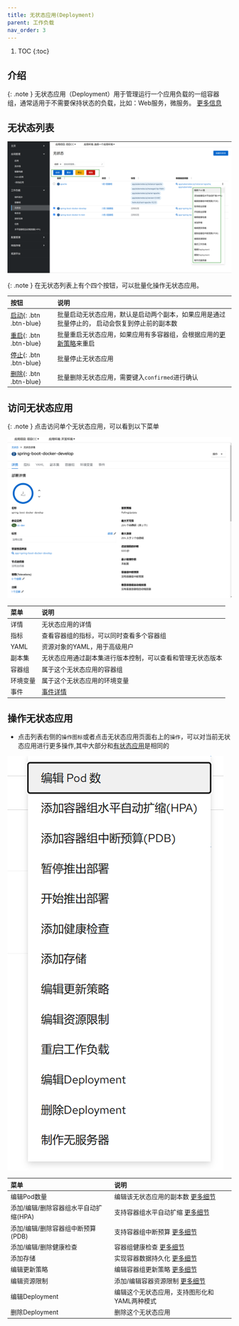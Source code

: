 ```yaml
---
title: 无状态应用(Deployment)
parent: 工作负载
nav_order: 3
---
```


1. TOC
{:toc}

## 介绍

{: .note }
无状态应用（Deployment）用于管理运行一个应用负载的一组容器组，通常适用于不需要保持状态的负载，比如：Web服务，微服务。
[更多信息](https://kubernetes.io/zh-cn/docs/concepts/workloads/controllers/deployment)

## 无状态列表

![](imgs/deployments.png)

{: .note }
在无状态列表上有个四个按钮，可以批量化操作无状态应用。
 

| 按钮                       | 说明                                                                                  |
|:-------------------------|:------------------------------------------------------------------------------------|
| [启动](){: .btn .btn-blue} | 批量启动无状态应用，默认是启动两个副本，如果应用是通过批量停止的， 启动会恢复到停止前的副本数                                     |
| [重启](){: .btn .btn-blue} | 批量重启无状态应用，如果应用有多容器组，会根据应用的[更新策略](../../../workload-actions/edit-update-strategy)来重启 |
| [停止](){: .btn .btn-blue} | 批量停止无状态应用                                                                           |
| [删除](){: .btn .btn-blue} | 批量删除无状态应用，需要键入`confirmed`进行确认                                                       |

## 访问无状态应用

{: .note }
点击访问单个无状态应用，可以看到以下菜单

![](imgs/deployment.png)

| 菜单   | 说明                                    |
|:-----|:--------------------------------------|
| 详情   | 无状态应用的详情                              |
| 指标   | 查看容器组的指标，可以同时查看多个容器组                  |
| YAML | 资源对象的YAML，用于高级用户                      |
| 副本集  | 无状态应用通过副本集进行版本控制，可以查看和管理无状态版本         |
| 容器组  | 属于这个无状态应用的容器组                         |
| 环境变量 | 属于这个无状态应用的环境变量                        |
| 事件   | [事件详情](../../../observability/events) |

## 操作无状态应用

- 点击列表右侧的`操作图标`或者点击无状态应用页面右上的`操作`，可以对当前无状态应用进行更多操作,其中大部分和[有状态应用](../statefulsets)是相同的

![](imgs/actions.png)


| 菜单                     | 说明                                                                 |
|:-----------------------|:-------------------------------------------------------------------|
| 编辑Pod数量                | 编辑该无状态应用的副本数 [更多细节](../../../workload-actions/edit-pod-count)      |
| 添加/编辑/删除容器组水平自动扩缩(HPA) | 支持容器组水平自动扩缩 [更多细节](../../../workload-actions/hpa)                  |
| 添加/编辑/删除容器组中断预算(PDB)   | 支持容器组中断预算 [更多细节](../../../workload-actions/pdb)                    |
| 添加/编辑/删除健康检查           | 容器组健康检查 [更多细节](../../../workload-actions/edit-health-checks)       |
| 添加存储                   | 实现容器数据持久化 [更多细节](../../../workload-actions/add-storage)            |
| 编辑更新策略                 | 编辑容器组更新策略  [更多细节](../../../workload-actions/edit-update-strategy)  |
| 编辑资源限制                 | 添加/编辑容器资源限制 [更多细节](../../../workload-actions/edit-resource-limits) |
| 编辑Deployment           | 编辑这个无状态应用，支持图形化和YAML两种模式                                           |
| 删除Deployment           | 删除这个无状态应用                                                          |

